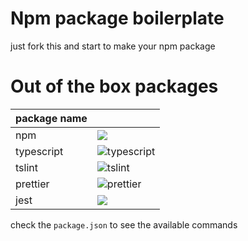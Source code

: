 # Npm package boilerplate

just fork this and start to make your npm package 

# Out of the box packages
|package name||
|------------|-|
|npm| ![](https://upload.wikimedia.org/wikipedia/commons/thumb/d/db/Npm-logo.svg/330px-Npm-logo.svg.png)|
| typescript |![typescript](https://www.typescriptlang.org/assets/images/logo_nocircle.svg)|
|tslint| ![tslint](https://eg2.gallerycdn.vsassets.io/extensions/eg2/tslint/1.0.43/1549904686109/Microsoft.VisualStudio.Services.Icons.Default)|
| prettier | ![prettier](https://prettier.io/icon.png)|
|jest|![](https://jestjs.io/img/jest-outline.svg)|


check the `package.json` to see the available commands